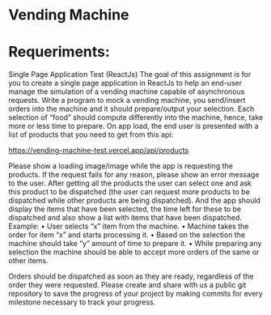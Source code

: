 # Vending Machine

# Requeriments:

Single Page Application Test (ReactJs)
The goal of this assignment is for you to create a single page application in ReactJs to help an
end-user manage the simulation of a vending machine capable of asynchronous requests.
Write a program to mock a vending machine, you send/insert orders into the machine and it
should prepare/output your selection. Each selection of “food” should compute differently into
the machine, hence, take more or less time to prepare.
On app load, the end user is presented with a list of products that you need to get from this api:

https://vending-machine-test.vercel.app/api/products

Please show a loading image/image while the app is requesting the products. If the request fails
for any reason, please show an error message to the user.
After getting all the products the user can select one and ask this product to be dispatched (the
user can request more products to be dispatched while other products are being dispatched).
And the app should display the items that have been selected, the time left for these to be
dispatched and also show a list with items that have been dispatched.
Example:
• User selects “x” item from the machine.
• Machine takes the order for item “x” and starts processing it.
• Based on the selection the machine should take “y” amount of time to prepare it.
• While preparing any selection the machine should be able to accept more orders
of the same or other items.

Orders should be dispatched as soon as they are ready, regardless of the order they
were requested.
Please create and share with us a public git repository to save the progress of your project by
making commits for every milestone necessary to track your progress.
